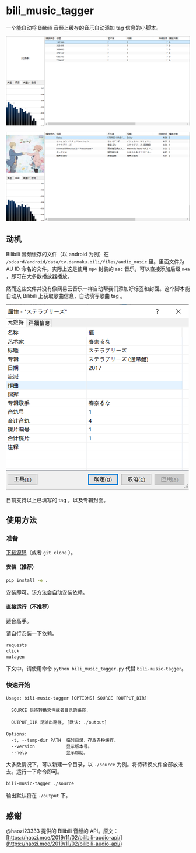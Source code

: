 # bili_music_tagger

一个能自动将 Bilibili 音频上缓存的音乐自动添加 tag 信息的小脚本。

![before](docs/before.png)

![after](docs/after.png)

## 动机

Bilibili 音频缓存的文件（以 android 为例）在 `/sdcard/android/data/tv.danmaku.bili/files/audio_music` 里。里面文件为 AU ID 命名的文件。实际上这是使用 `mp4` 封装的 `aac` 音乐，可以直接添加后缀 `m4a` ，即可在大多数播放器播放。

然而这些文件并没有像网易云音乐一样自动帮我们添加好标签和封面。这个脚本能自动从 Bilibili 上获取歌曲信息，自动填写歌曲 tag 。

![tag_simple](docs/tag_simple.png)

目前支持以上已填写的 tag ，以及专辑封面。

## 使用方法

### 准备

[下载源码](https://github.com/wlkz/bili_music_tagger/archive/master.zip)（或者 `git clone` ）。

#### 安装（推荐）

```sh
pip install -e .
```

安装即可。该方法会自动安装依赖。

#### 直接运行（不推荐）

适合高手。

请自行安装一下依赖。

```text
requests
click
mutagen
```

下文中，请使用命令 `python bili_music_tagger.py` 代替 `bili-music-tagger`。

### 快速开始

```text
Usage: bili-music-tagger [OPTIONS] SOURCE [OUTPUT_DIR]

  SOURCE 是待转换文件或者目录的路径.

  OUTPUT_DIR 是输出路径, [默认: ./output]

Options:
  -t, --temp-dir PATH  临时目录，存放各种缓存。
  --version            显示版本号。
  --help               显示帮助。
```

大多数情况下，可以新建一个目录，以 `./source` 为例。将待转换文件全部放进去。运行一下命令即可。

```sh
bili-music-tagger ./source
```

输出默认将在 `./output` 下。

## 感谢

@haozi23333 提供的 Bilibili 音频的 API。原文：[https://haozi.moe/2019/11/02/bilibili-audio-api/](https://haozi.moe/2019/11/02/bilibili-audio-api/)
